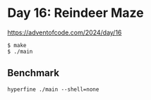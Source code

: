# Day 16: Reindeer Maze

<https://adventofcode.com/2024/day/16>

```shell
$ make
$ ./main
```

## Benchmark

```shell
hyperfine ./main --shell=none
```
